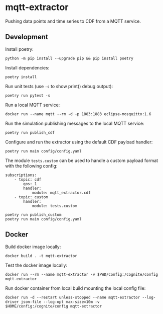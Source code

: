 # mqtt-extractor

Pushing data points and time series to CDF from a MQTT service.

## Development

Install poetry:

    python -m pip install --upgrade pip && pip install poetry

Install dependencies:

    poetry install

Run unit tests (use `-s` to show print() debug output):

    poetry run pytest -s

Run a local MQTT service:

    docker run --name mqtt --rm -d -p 1883:1883 eclipse-mosquitto:1.6

Run the simulation publishing messages to the local MQTT service:

    poetry run publish_cdf

Configure and run the extractor using the default CDF payload handler:

    poetry run main config/config.yaml

The module `tests.custom` can be used to handle a custom payload format with the following config:

    subscriptions:
        - topic: cdf
            qos: 1
            handler:
                module: mqtt_extractor.cdf
        - topic: custom
            handler:
                module: tests.custom

    poetry run publish_custom
    poetry run main config/config.yaml

## Docker

Build docker image locally:

    docker build . -t mqtt-extractor

Test the docker image locally:

    docker run --rm --name mqtt-extractor -v $PWD/config:/cognite/config mqtt-extractor

Run docker container from local build mounting the local config file:

    docker run -d --restart unless-stopped --name mqtt-extractor --log-driver json-file --log-opt max-size=10m -v $HOME/config:/cognite/config mqtt-extractor
